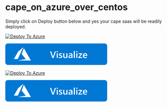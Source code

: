 # cape_on_azure_over_centos

Simply click on Deploy button below and yes your cape saas will be readily deployed.


[![Deploy To Azure](https://aka.ms/deploytoazurebutton)](https://portal.azure.com/#create/Microsoft.Template/uri/https%3A%2F%2Fraw.githubusercontent.com%2Fcape-sh%2Fcape_on_azure-centos_via_arm_template%2Fmaster%2Fazuredeploy.json)



[![Visualize](https://raw.githubusercontent.com/Azure/azure-quickstart-templates/master/1-CONTRIBUTION-GUIDE/images/visualizebutton.svg?sanitize=true)](http://armviz.io/#/?load=https%3A%2F%2Fraw.githubusercontent.com%2Fcape-sh%2Fcape_on_azure-centos_via_arm_template%2Fmaster%2Fazuredeploy.json)



[![Deploy To Azure](https://aka.ms/deploytoazurebutton)](https://portal.azure.com/#create/Microsoft.Template/uri/https://raw.githubusercontent.com/cape-sh/cape_on_azure-centos_via_arm_template/master/azuredeploy.json)

[![Visualize](https://raw.githubusercontent.com/Azure/azure-quickstart-templates/master/1-CONTRIBUTION-GUIDE/images/visualizebutton.svg?sanitize=true)](http://armviz.io/#/?load=https://raw.githubusercontent.com/cape-sh/cape_on_azure-centos_via_arm_template/master/azuredeploy.parameters.json)
